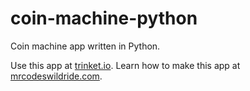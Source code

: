 # coin-machine-python

Coin machine app written in Python.

Use this app at [trinket.io](https://trinket.io/embed/python3/eb2128c4ba?outputOnly=true&start=result).
Learn how to make this app at [mrcodeswildride.com](https://www.mrcodeswildride.com/).
